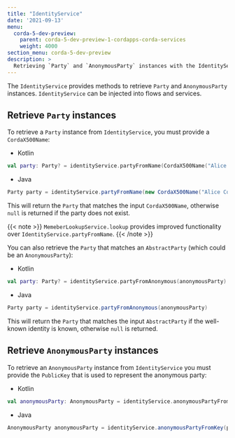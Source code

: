 ```yaml
---
title: "IdentityService"
date: '2021-09-13'
menu:
  corda-5-dev-preview:
    parent: corda-5-dev-preview-1-cordapps-corda-services
    weight: 4000
section_menu: corda-5-dev-preview
description: >
  Retrieving `Party` and `AnonymousParty` instances with the IdentityService.
---
```


The `IdentityService` provides methods to retrieve `Party` and `AnonymousParty` instances. `IdentityService` can be injected into flows and services.

## Retrieve `Party` instances

To retrieve a `Party` instance from `IdentityService`, you must provide a `CordaX500Name`:

- Kotlin

```kotlin
val party: Party? = identityService.partyFromName(CordaX500Name("Alice Corp", "Madrid", "ES"))
```

- Java

```java
Party party = identityService.partyFromName(new CordaX500Name("Alice Corp", "Madrid", "ES"))
```

This will return the `Party` that matches the input `CordaX500Name`, otherwise `null` is returned if the party does not exist.

{{< note >}}
`MemeberLookupService.lookup` provides improved functionality over `IdentityService.partyFromName`.
{{< /note >}}

You can also retrieve the `Party` that matches an `AbstractParty` (which could be an `AnonymousParty`):

- Kotlin

```kotlin
val party: Party? = identityService.partyFromAnonymous(anonymousParty)
```

- Java

```java
Party party = identityService.partyFromAnonymous(anonymousParty)
```

This will return the `Party` that matches the input `AbstractParty` if the well-known identity is known, otherwise `null` is returned.

## Retrieve `AnonymousParty` instances

To retrieve an `AnonymousParty` instance from `IdentityService` you must provide the `PublicKey` that is used to represent the anonymous party:

- Kotlin

```kotlin
val anonymousParty: AnonymousParty = identityService.anonymousPartyFromKey(publicKey)
```

- Java

```java
AnonymousParty anonymousParty = identityService.anonymousPartyFromKey(publicKey)
```
